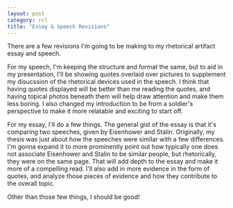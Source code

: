 ```yaml
---
layout: post
category: rcl
title: "Essay & Speech Revisions"
---
```

There are a few revisions I'm going to be making to my rhetorical artifact essay and speech.

For my speech, I'm keeping the structure and format the same, but to aid in my presentation, I'll be showing quotes overlaid over pictures to supplement my disucssion of the rhetorical devices used in the speech. I think that having quotes displayed will be better than me reading the quotes, and having topical photos beneath them will help draw attention and make them less boring. I also changed my introduction to be from a soldier's perspective to make it more relatable and exciting to start off.

For my essay, I'll do a few things. The general gist of the essay is that it's comparing two speeches, given by Eisenhower and Stalin. Originally, my thesis was just about how the speeches were similar with a few differences. I'm gonna expand it to more prominently point out how typically one does not associate Eisenhower and Stalin to be similar people, but rhetorically, they were on the same page. That will add depth to the essay and make it more of a compelling read. I'll also add in more evidence in the form of quotes, and analyze those pieces of evidence and how they contribute to the overall topic. 

Other than those few things, I should be good!